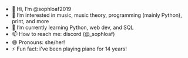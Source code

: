 - 👋 Hi, I’m @sophloaf2019
- 👀 I’m interested in music, music theory, programming (mainly Python), print, and more
- 🌱 I’m currently learning Python, web dev, and SQL
- 📫 How to reach me: discord (@_sophloaf)
- 😄 Pronouns: she/her!
- ⚡ Fun fact: i've been playing piano for 14 years!

<!---
sophloaf2019/sophloaf2019 is a ✨ special ✨ repository because its `README.md` (this file) appears on your GitHub profile.
You can click the Preview link to take a look at your changes.
--->
